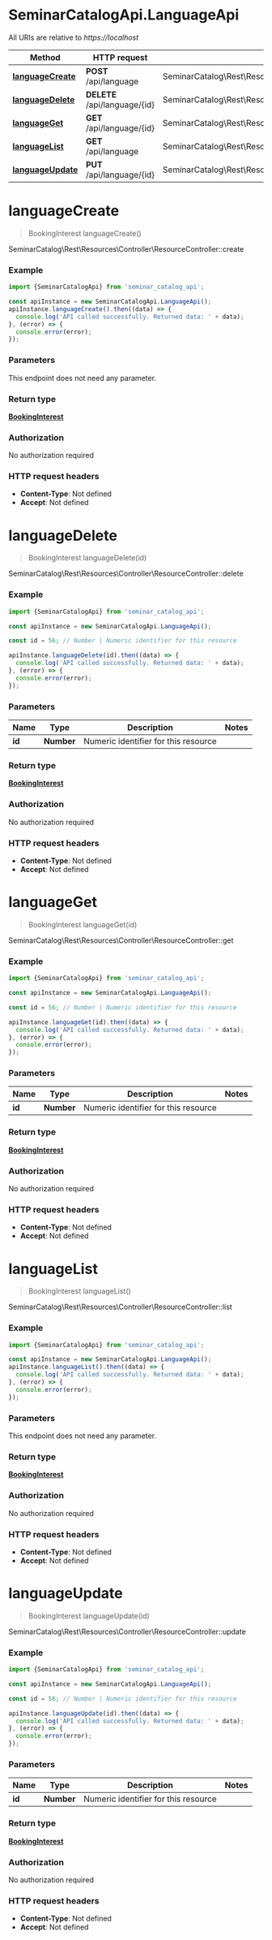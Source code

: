 # SeminarCatalogApi.LanguageApi

All URIs are relative to *https://localhost*

Method | HTTP request | Description
------------- | ------------- | -------------
[**languageCreate**](LanguageApi.md#languageCreate) | **POST** /api/language | SeminarCatalog\\Rest\\Resources\\Controller\\ResourceController::create
[**languageDelete**](LanguageApi.md#languageDelete) | **DELETE** /api/language/{id} | SeminarCatalog\\Rest\\Resources\\Controller\\ResourceController::delete
[**languageGet**](LanguageApi.md#languageGet) | **GET** /api/language/{id} | SeminarCatalog\\Rest\\Resources\\Controller\\ResourceController::get
[**languageList**](LanguageApi.md#languageList) | **GET** /api/language | SeminarCatalog\\Rest\\Resources\\Controller\\ResourceController::list
[**languageUpdate**](LanguageApi.md#languageUpdate) | **PUT** /api/language/{id} | SeminarCatalog\\Rest\\Resources\\Controller\\ResourceController::update


<a name="languageCreate"></a>
# **languageCreate**
> BookingInterest languageCreate()

SeminarCatalog\\Rest\\Resources\\Controller\\ResourceController::create

### Example
```javascript
import {SeminarCatalogApi} from 'seminar_catalog_api';

const apiInstance = new SeminarCatalogApi.LanguageApi();
apiInstance.languageCreate().then((data) => {
  console.log('API called successfully. Returned data: ' + data);
}, (error) => {
  console.error(error);
});

```

### Parameters
This endpoint does not need any parameter.

### Return type

[**BookingInterest**](BookingInterest.md)

### Authorization

No authorization required

### HTTP request headers

 - **Content-Type**: Not defined
 - **Accept**: Not defined

<a name="languageDelete"></a>
# **languageDelete**
> BookingInterest languageDelete(id)

SeminarCatalog\\Rest\\Resources\\Controller\\ResourceController::delete

### Example
```javascript
import {SeminarCatalogApi} from 'seminar_catalog_api';

const apiInstance = new SeminarCatalogApi.LanguageApi();

const id = 56; // Number | Numeric identifier for this resource

apiInstance.languageDelete(id).then((data) => {
  console.log('API called successfully. Returned data: ' + data);
}, (error) => {
  console.error(error);
});

```

### Parameters

Name | Type | Description  | Notes
------------- | ------------- | ------------- | -------------
 **id** | **Number**| Numeric identifier for this resource | 

### Return type

[**BookingInterest**](BookingInterest.md)

### Authorization

No authorization required

### HTTP request headers

 - **Content-Type**: Not defined
 - **Accept**: Not defined

<a name="languageGet"></a>
# **languageGet**
> BookingInterest languageGet(id)

SeminarCatalog\\Rest\\Resources\\Controller\\ResourceController::get

### Example
```javascript
import {SeminarCatalogApi} from 'seminar_catalog_api';

const apiInstance = new SeminarCatalogApi.LanguageApi();

const id = 56; // Number | Numeric identifier for this resource

apiInstance.languageGet(id).then((data) => {
  console.log('API called successfully. Returned data: ' + data);
}, (error) => {
  console.error(error);
});

```

### Parameters

Name | Type | Description  | Notes
------------- | ------------- | ------------- | -------------
 **id** | **Number**| Numeric identifier for this resource | 

### Return type

[**BookingInterest**](BookingInterest.md)

### Authorization

No authorization required

### HTTP request headers

 - **Content-Type**: Not defined
 - **Accept**: Not defined

<a name="languageList"></a>
# **languageList**
> BookingInterest languageList()

SeminarCatalog\\Rest\\Resources\\Controller\\ResourceController::list

### Example
```javascript
import {SeminarCatalogApi} from 'seminar_catalog_api';

const apiInstance = new SeminarCatalogApi.LanguageApi();
apiInstance.languageList().then((data) => {
  console.log('API called successfully. Returned data: ' + data);
}, (error) => {
  console.error(error);
});

```

### Parameters
This endpoint does not need any parameter.

### Return type

[**BookingInterest**](BookingInterest.md)

### Authorization

No authorization required

### HTTP request headers

 - **Content-Type**: Not defined
 - **Accept**: Not defined

<a name="languageUpdate"></a>
# **languageUpdate**
> BookingInterest languageUpdate(id)

SeminarCatalog\\Rest\\Resources\\Controller\\ResourceController::update

### Example
```javascript
import {SeminarCatalogApi} from 'seminar_catalog_api';

const apiInstance = new SeminarCatalogApi.LanguageApi();

const id = 56; // Number | Numeric identifier for this resource

apiInstance.languageUpdate(id).then((data) => {
  console.log('API called successfully. Returned data: ' + data);
}, (error) => {
  console.error(error);
});

```

### Parameters

Name | Type | Description  | Notes
------------- | ------------- | ------------- | -------------
 **id** | **Number**| Numeric identifier for this resource | 

### Return type

[**BookingInterest**](BookingInterest.md)

### Authorization

No authorization required

### HTTP request headers

 - **Content-Type**: Not defined
 - **Accept**: Not defined

